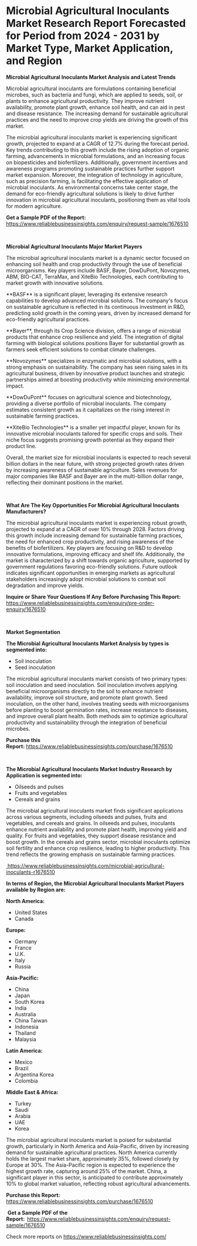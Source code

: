 <p><h1>Microbial Agricultural Inoculants Market Research Report Forecasted for Period from 2024 -  2031 by Market Type, Market Application, and Region</h1></p><p><strong>Microbial Agricultural Inoculants Market Analysis and Latest Trends</strong></p>
<p><p>Microbial agricultural inoculants are formulations containing beneficial microbes, such as bacteria and fungi, which are applied to seeds, soil, or plants to enhance agricultural productivity. They improve nutrient availability, promote plant growth, enhance soil health, and can aid in pest and disease resistance. The increasing demand for sustainable agricultural practices and the need to improve crop yields are driving the growth of this market.</p><p>The microbial agricultural inoculants market is experiencing significant growth, projected to expand at a CAGR of 12.7% during the forecast period. Key trends contributing to this growth include the rising adoption of organic farming, advancements in microbial formulations, and an increasing focus on biopesticides and biofertilizers. Additionally, government incentives and awareness programs promoting sustainable practices further support market expansion. Moreover, the integration of technology in agriculture, such as precision farming, is facilitating the effective application of microbial inoculants. As environmental concerns take center stage, the demand for eco-friendly agricultural solutions is likely to drive further innovation in microbial agricultural inoculants, positioning them as vital tools for modern agriculture.</p></p>
<p><strong>Get a Sample PDF of the Report:&nbsp;</strong> <a href="https://www.reliablebusinessinsights.com/enquiry/request-sample/1676510?utm_campaign=1117&utm_medium=2&utm_source=Github&utm_content=ia&utm_term=27122024&utm_id=microbial-agricultural-inoculants">https://www.reliablebusinessinsights.com/enquiry/request-sample/1676510</a></p>
<p>&nbsp;</p>
<p><strong>Microbial Agricultural Inoculants Major Market Players</strong></p>
<p><p>The microbial agricultural inoculants market is a dynamic sector focused on enhancing soil health and crop productivity through the use of beneficial microorganisms. Key players include BASF, Bayer, DowDuPont, Novozymes, ABM, BIO-CAT, TerraMax, and XiteBio Technologies, each contributing to market growth with innovative solutions.</p><p>**BASF** is a significant player, leveraging its extensive research capabilities to develop advanced microbial solutions. The company's focus on sustainable agriculture is reflected in its continuous investment in R&D, predicting solid growth in the coming years, driven by increased demand for eco-friendly agricultural practices.</p><p>**Bayer**, through its Crop Science division, offers a range of microbial products that enhance crop resilience and yield. The integration of digital farming with biological solutions positions Bayer for substantial growth as farmers seek efficient solutions to combat climate challenges.</p><p>**Novozymes** specializes in enzymatic and microbial solutions, with a strong emphasis on sustainability. The company has seen rising sales in its agricultural business, driven by innovative product launches and strategic partnerships aimed at boosting productivity while minimizing environmental impact.</p><p>**DowDuPont** focuses on agricultural science and biotechnology, providing a diverse portfolio of microbial inoculants. The company estimates consistent growth as it capitalizes on the rising interest in sustainable farming practices.</p><p>**XiteBio Technologies** is a smaller yet impactful player, known for its innovative microbial inoculants tailored for specific crops and soils. Their niche focus suggests promising growth potential as they expand their product line.</p><p>Overall, the market size for microbial inoculants is expected to reach several billion dollars in the near future, with strong projected growth rates driven by increasing awareness of sustainable agriculture. Sales revenues for major companies like BASF and Bayer are in the multi-billion dollar range, reflecting their dominant positions in the market.</p></p>
<p>&nbsp;</p>
<p><strong>What Are The Key Opportunities For Microbial Agricultural Inoculants Manufacturers?</strong></p>
<p><p>The microbial agricultural inoculants market is experiencing robust growth, projected to expand at a CAGR of over 10% through 2028. Factors driving this growth include increasing demand for sustainable farming practices, the need for enhanced crop productivity, and rising awareness of the benefits of biofertilizers. Key players are focusing on R&D to develop innovative formulations, improving efficacy and shelf life. Additionally, the market is characterized by a shift towards organic agriculture, supported by government regulations favoring eco-friendly solutions. Future outlook indicates significant opportunities in emerging markets as agricultural stakeholders increasingly adopt microbial solutions to combat soil degradation and improve yields.</p></p>
<p><strong>Inquire or Share Your Questions If Any Before Purchasing This Report:</strong> <a href="https://www.reliablebusinessinsights.com/enquiry/pre-order-enquiry/1676510?utm_campaign=1117&utm_medium=2&utm_source=Github&utm_content=ia&utm_term=27122024&utm_id=microbial-agricultural-inoculants">https://www.reliablebusinessinsights.com/enquiry/pre-order-enquiry/1676510</a></p>
<p>&nbsp;</p>
<p><strong>Market Segmentation</strong></p>
<p><strong>The Microbial Agricultural Inoculants Market Analysis by types is segmented into:</strong></p>
<p><ul><li>Soil inoculation</li><li>Seed inoculation</li></ul></p>
<p><p>The microbial agricultural inoculants market consists of two primary types: soil inoculation and seed inoculation. Soil inoculation involves applying beneficial microorganisms directly to the soil to enhance nutrient availability, improve soil structure, and promote plant growth. Seed inoculation, on the other hand, involves treating seeds with microorganisms before planting to boost germination rates, increase resistance to diseases, and improve overall plant health. Both methods aim to optimize agricultural productivity and sustainability through the integration of beneficial microbes.</p></p>
<p><strong>Purchase this Report:&nbsp;</strong><a href="https://www.reliablebusinessinsights.com/purchase/1676510?utm_campaign=1117&utm_medium=2&utm_source=Github&utm_content=ia&utm_term=27122024&utm_id=microbial-agricultural-inoculants">https://www.reliablebusinessinsights.com/purchase/1676510</a></p>
<p>&nbsp;</p>
<p><strong>The Microbial Agricultural Inoculants Market Industry Research by Application is segmented into:</strong></p>
<p><ul><li>Oilseeds and pulses</li><li>Fruits and vegetables</li><li>Cereals and grains</li></ul></p>
<p><p>The microbial agricultural inoculants market finds significant applications across various segments, including oilseeds and pulses, fruits and vegetables, and cereals and grains. In oilseeds and pulses, inoculants enhance nutrient availability and promote plant health, improving yield and quality. For fruits and vegetables, they support disease resistance and boost growth. In the cereals and grains sector, microbial inoculants optimize soil fertility and enhance crop resilience, leading to higher productivity. This trend reflects the growing emphasis on sustainable farming practices.</p></p>
<p><a href="https://www.reliablebusinessinsights.com/microbial-agricultural-inoculants-r1676510?utm_campaign=1117&utm_medium=2&utm_source=Github&utm_content=ia&utm_term=27122024&utm_id=microbial-agricultural-inoculants">&nbsp;https://www.reliablebusinessinsights.com/microbial-agricultural-inoculants-r1676510</a></p>
<p><strong>In terms of Region, the Microbial Agricultural Inoculants Market Players available by Region are:</strong></p>
<p>
    <p> <strong> North America: </strong>
        <ul>
            <li>United States</li>
            <li>Canada</li>
        </ul>
        </p> 
    <p> <strong> Europe: </strong>
        <ul>
            <li>Germany</li>
            <li>France</li>
            <li>U.K.</li>
            <li>Italy</li>
            <li>Russia</li>
        </ul>
        </p> 
    <p> <strong> Asia-Pacific: </strong>
        <ul>
            <li>China</li>
            <li>Japan</li>
            <li>South Korea</li>
            <li>India</li>
            <li>Australia</li>
            <li>China Taiwan</li>
            <li>Indonesia</li>
            <li>Thailand</li>
            <li>Malaysia</li>
        </ul>
        </p> 
    <p> <strong> Latin America: </strong>
        <ul>
            <li>Mexico</li>
            <li>Brazil</li>
            <li>Argentina Korea</li>
            <li>Colombia</li>
        </ul>
        </p> 
    <p> <strong> Middle East & Africa: </strong>
        <ul>
            <li>Turkey</li>
            <li>Saudi</li>
            <li>Arabia</li>
            <li>UAE</li>
            <li>Korea</li>
        </ul>
    </p>
    </p>
<p><p>The microbial agricultural inoculants market is poised for substantial growth, particularly in North America and Asia-Pacific, driven by increasing demand for sustainable agricultural practices. North America currently holds the largest market share, approximately 35%, followed closely by Europe at 30%. The Asia-Pacific region is expected to experience the highest growth rate, capturing around 25% of the market. China, a significant player in this sector, is anticipated to contribute approximately 10% to global market valuation, reflecting robust agricultural advancements.</p></p>
<p><strong>Purchase this Report: </strong><a href="https://www.reliablebusinessinsights.com/purchase/1676510?utm_campaign=1117&utm_medium=2&utm_source=Github&utm_content=ia&utm_term=27122024&utm_id=microbial-agricultural-inoculants">https://www.reliablebusinessinsights.com/purchase/1676510</a></p>
<p>&nbsp;<strong>Get a Sample PDF of the Report:&nbsp;&nbsp;</strong><a href="https://www.reliablebusinessinsights.com/enquiry/request-sample/1676510?utm_campaign=1117&utm_medium=2&utm_source=Github&utm_content=ia&utm_term=27122024&utm_id=microbial-agricultural-inoculants">https://www.reliablebusinessinsights.com/enquiry/request-sample/1676510</a></p>
<p><strong></strong></p>
<p>Check more reports on <a href="https://www.reliablebusinessinsights.com/?utm_campaign=1117&utm_medium=2&utm_source=Github&utm_content=ia&utm_term=27122024&utm_id=microbial-agricultural-inoculants">https://www.reliablebusinessinsights.com/</a></p>